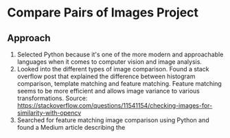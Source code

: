 # Compare Pairs of Images Project

## Approach

1) Selected Python because it's one of the more modern and approachable languages when it comes to computer vision and image analysis.
2) Looked into the different types of image comparison. Found a stack overflow post that explained the difference between histogram comparison, template matching and feature matching. Feature matching seems to be more efficient and allows image variance to various transformations. Source: https://stackoverflow.com/questions/11541154/checking-images-for-similarity-with-opencv 
3) Searched for feature matching image comparison using Python and found a Medium article describing the 
